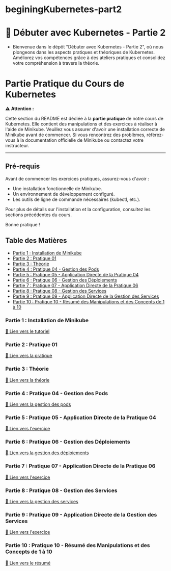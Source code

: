 # beginingKubernetes-part2
# 🚀 Débuter avec Kubernetes - Partie 2
- Bienvenue dans le dépôt "Débuter avec Kubernetes - Partie 2", où nous plongeons dans les aspects pratiques et théoriques de Kubernetes. Améliorez vos compétences grâce à des ateliers pratiques et consolidez votre compréhension à travers la théorie.

# Partie Pratique du Cours de Kubernetes

⚠️ **Attention :**

Cette section du README est dédiée à la **partie pratique** de notre cours de Kubernetes. Elle contient des manipulations et des exercices à réaliser à l'aide de Minikube. Veuillez vous assurer d'avoir une installation correcte de Minikube avant de commencer. Si vous rencontrez des problèmes, référez-vous à la documentation officielle de Minikube ou contactez votre instructeur.

---

## Pré-requis

Avant de commencer les exercices pratiques, assurez-vous d'avoir :

- Une installation fonctionnelle de Minikube.
- Un environnement de développement configuré.
- Les outils de ligne de commande nécessaires (kubectl, etc.).

Pour plus de détails sur l'installation et la configuration, consultez les sections précédentes du cours.

Bonne pratique !

## Table des Matières

- [Partie 1 : Installation de Minikube](#partie-1-installation-de-minikube)
- [Partie 2 : Pratique 01](#partie-2-pratique-01)
- [Partie 3 : Théorie](#partie-3-théorie)
- [Partie 4 : Pratique 04 - Gestion des Pods](#partie-4-pratique-04---gestion-des-pods)
- [Partie 5 : Pratique 05 - Application Directe de la Pratique 04](#partie-5-pratique-05---application-directe-de-la-pratique-04)
- [Partie 6 : Pratique 06 - Gestion des Déploiements](#partie-6-pratique-06---gestion-des-déploiements)
- [Partie 7 : Pratique 07 - Application Directe de la Pratique 06](#partie-7-pratique-07---application-directe-de-la-pratique-06)
- [Partie 8 : Pratique 08 - Gestion des Services](#partie-8-pratique-08---gestion-des-services)
- [Partie 9 : Pratique 09 - Application Directe de la Gestion des Services](#partie-9-pratique-09---application-directe-de-la-gestion-des-services)
- [Partie 10 : Pratique 10 - Résumé des Manipulations et des Concepts de 1 à 10](#partie-10-pratique-10---résumé-des-manipulations-et-des-concepts-de-1-à-10)

### Partie 1 : Installation de Minikube
[🔗 Lien vers le tutoriel](https://github.com/hrhouma/beginingKubernetes-part2/blob/main/01-k8s-pratiques-v-1/00-installation/Methode-1-minikube/1-minikube.txt)

### Partie 2 : Pratique 01
[🔗 Lien vers la pratique]()

### Partie 3 : Théorie
[🔗 Lien vers la théorie](https://github.com/hrhouma/beginingKubernetes-part2/tree/main/01-k8s-pratiques-v-1/01-pratique1)

### Partie 4 : Pratique 04 - Gestion des Pods
[🔗 Lien vers la gestion des pods]()

### Partie 5 : Pratique 05 - Application Directe de la Pratique 04
[🔗 Lien vers l'exercice]()

### Partie 6 : Pratique 06 - Gestion des Déploiements
[🔗 Lien vers la gestion des déploiements]()

### Partie 7 : Pratique 07 - Application Directe de la Pratique 06
[🔗 Lien vers l'exercice]()

### Partie 8 : Pratique 08 - Gestion des Services
[🔗 Lien vers la gestion des services]()

### Partie 9 : Pratique 09 - Application Directe de la Gestion des Services
[🔗 Lien vers l'exercice]()

### Partie 10 : Pratique 10 - Résumé des Manipulations et des Concepts de 1 à 10
[🔗 Lien vers le résumé]()
```




